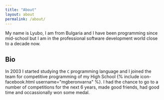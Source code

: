 ```yaml
---
title: "About"
layout: about
permalink: /about/
---
```


My name is Lyubo, I am from Bulgaria and I have been programming since mid-school but I am in the professional software development world close to a decade now. 

## Bio

In 2003 I started studying the `C` programming language and I joined the team for competitive programming of my High School {% include icon-facebook.html username="mgberonvarna" %}. I had the chance to go to a number of competitions for the next 6 years, made good friends, had good time and occassionally won some medal.